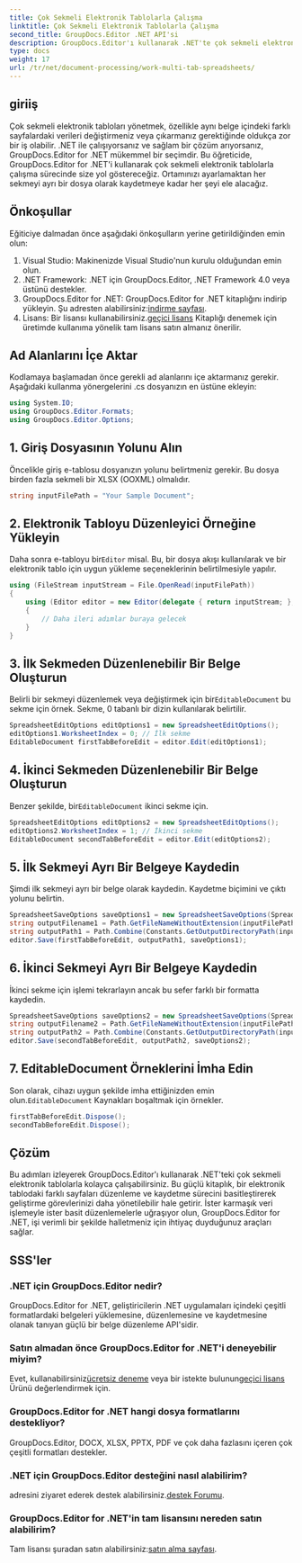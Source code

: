 ```yaml
---
title: Çok Sekmeli Elektronik Tablolarla Çalışma
linktitle: Çok Sekmeli Elektronik Tablolarla Çalışma
second_title: GroupDocs.Editor .NET API'si
description: GroupDocs.Editor'ı kullanarak .NET'te çok sekmeli elektronik tablolarla nasıl çalışılacağını öğrenin. Adım adım kılavuz, kod örnekleri ve en iyi uygulamalar dahildir.
type: docs
weight: 17
url: /tr/net/document-processing/work-multi-tab-spreadsheets/
---
```

## giriiş
Çok sekmeli elektronik tabloları yönetmek, özellikle aynı belge içindeki farklı sayfalardaki verileri değiştirmeniz veya çıkarmanız gerektiğinde oldukça zor bir iş olabilir. .NET ile çalışıyorsanız ve sağlam bir çözüm arıyorsanız, GroupDocs.Editor for .NET mükemmel bir seçimdir. Bu öğreticide, GroupDocs.Editor for .NET'i kullanarak çok sekmeli elektronik tablolarla çalışma sürecinde size yol göstereceğiz. Ortamınızı ayarlamaktan her sekmeyi ayrı bir dosya olarak kaydetmeye kadar her şeyi ele alacağız.
## Önkoşullar
Eğiticiye dalmadan önce aşağıdaki önkoşulların yerine getirildiğinden emin olun:
1. Visual Studio: Makinenizde Visual Studio'nun kurulu olduğundan emin olun.
2. .NET Framework: .NET için GroupDocs.Editor, .NET Framework 4.0 veya üstünü destekler.
3. GroupDocs.Editor for .NET: GroupDocs.Editor for .NET kitaplığını indirip yükleyin. Şu adresten alabilirsiniz:[indirme sayfası](https://releases.groupdocs.com/editor/net/).
4.  Lisans: Bir lisansı kullanabilirsiniz.[geçici lisans](https://purchase.groupdocs.com/temporary-license/) Kitaplığı denemek için üretimde kullanıma yönelik tam lisans satın almanız önerilir.
## Ad Alanlarını İçe Aktar
Kodlamaya başlamadan önce gerekli ad alanlarını içe aktarmanız gerekir. Aşağıdaki kullanma yönergelerini .cs dosyanızın en üstüne ekleyin:
```csharp
using System.IO;
using GroupDocs.Editor.Formats;
using GroupDocs.Editor.Options;
```
## 1. Giriş Dosyasının Yolunu Alın
Öncelikle giriş e-tablosu dosyanızın yolunu belirtmeniz gerekir. Bu dosya birden fazla sekmeli bir XLSX (OOXML) olmalıdır.
```csharp
string inputFilePath = "Your Sample Document";
```
## 2. Elektronik Tabloyu Düzenleyici Örneğine Yükleyin
 Daha sonra e-tabloyu bir`Editor` misal. Bu, bir dosya akışı kullanılarak ve bir elektronik tablo için uygun yükleme seçeneklerinin belirtilmesiyle yapılır.
```csharp
using (FileStream inputStream = File.OpenRead(inputFilePath))
{
    using (Editor editor = new Editor(delegate { return inputStream; }, delegate { return new SpreadsheetLoadOptions(); }))
    {
        // Daha ileri adımlar buraya gelecek
    }
}
```
## 3. İlk Sekmeden Düzenlenebilir Bir Belge Oluşturun
 Belirli bir sekmeyi düzenlemek veya değiştirmek için bir`EditableDocument` bu sekme için örnek. Sekme, 0 tabanlı bir dizin kullanılarak belirtilir.
```csharp
SpreadsheetEditOptions editOptions1 = new SpreadsheetEditOptions();
editOptions1.WorksheetIndex = 0; // İlk sekme
EditableDocument firstTabBeforeEdit = editor.Edit(editOptions1);
```
## 4. İkinci Sekmeden Düzenlenebilir Bir Belge Oluşturun
 Benzer şekilde, bir`EditableDocument` ikinci sekme için.
```csharp
SpreadsheetEditOptions editOptions2 = new SpreadsheetEditOptions();
editOptions2.WorksheetIndex = 1; // İkinci sekme
EditableDocument secondTabBeforeEdit = editor.Edit(editOptions2);
```
## 5. İlk Sekmeyi Ayrı Bir Belgeye Kaydedin
Şimdi ilk sekmeyi ayrı bir belge olarak kaydedin. Kaydetme biçimini ve çıktı yolunu belirtin.
```csharp
SpreadsheetSaveOptions saveOptions1 = new SpreadsheetSaveOptions(SpreadsheetFormats.Xlsm);
string outputFilename1 = Path.GetFileNameWithoutExtension(inputFilePath) + "_tab1.xlsm";
string outputPath1 = Path.Combine(Constants.GetOutputDirectoryPath(inputFilePath), outputFilename1);
editor.Save(firstTabBeforeEdit, outputPath1, saveOptions1);
```
## 6. İkinci Sekmeyi Ayrı Bir Belgeye Kaydedin
İkinci sekme için işlemi tekrarlayın ancak bu sefer farklı bir formatta kaydedin.
```csharp
SpreadsheetSaveOptions saveOptions2 = new SpreadsheetSaveOptions(SpreadsheetFormats.Xlsb);
string outputFilename2 = Path.GetFileNameWithoutExtension(inputFilePath) + "_tab2.xlsb";
string outputPath2 = Path.Combine(Constants.GetOutputDirectoryPath(inputFilePath), outputFilename2);
editor.Save(secondTabBeforeEdit, outputPath2, saveOptions2);
```
## 7. EditableDocument Örneklerini İmha Edin
 Son olarak, cihazı uygun şekilde imha ettiğinizden emin olun.`EditableDocument` Kaynakları boşaltmak için örnekler.
```csharp
firstTabBeforeEdit.Dispose();
secondTabBeforeEdit.Dispose();
```

## Çözüm
Bu adımları izleyerek GroupDocs.Editor'ı kullanarak .NET'teki çok sekmeli elektronik tablolarla kolayca çalışabilirsiniz. Bu güçlü kitaplık, bir elektronik tablodaki farklı sayfaları düzenleme ve kaydetme sürecini basitleştirerek geliştirme görevlerinizi daha yönetilebilir hale getirir. İster karmaşık veri işlemeyle ister basit düzenlemelerle uğraşıyor olun, GroupDocs.Editor for .NET, işi verimli bir şekilde halletmeniz için ihtiyaç duyduğunuz araçları sağlar.
## SSS'ler
### .NET için GroupDocs.Editor nedir?
GroupDocs.Editor for .NET, geliştiricilerin .NET uygulamaları içindeki çeşitli formatlardaki belgeleri yüklemesine, düzenlemesine ve kaydetmesine olanak tanıyan güçlü bir belge düzenleme API'sidir.
### Satın almadan önce GroupDocs.Editor for .NET'i deneyebilir miyim?
 Evet, kullanabilirsiniz[ücretsiz deneme](https://releases.groupdocs.com/) veya bir istekte bulunun[geçici lisans](https://purchase.groupdocs.com/temporary-license/) Ürünü değerlendirmek için.
### GroupDocs.Editor for .NET hangi dosya formatlarını destekliyor?
GroupDocs.Editor, DOCX, XLSX, PPTX, PDF ve çok daha fazlasını içeren çok çeşitli formatları destekler.
### .NET için GroupDocs.Editor desteğini nasıl alabilirim?
 adresini ziyaret ederek destek alabilirsiniz.[destek Forumu](https://forum.groupdocs.com/c/editor/20).
### GroupDocs.Editor for .NET'in tam lisansını nereden satın alabilirim?
 Tam lisansı şuradan satın alabilirsiniz:[satın alma sayfası](https://purchase.groupdocs.com/buy).